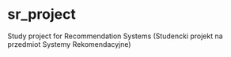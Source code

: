 # sr_project
Study project for Recommendation Systems (Studencki projekt na przedmiot Systemy Rekomendacyjne)
